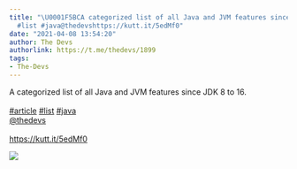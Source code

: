 ```yaml
---
title: "\U0001F5BCA categorized list of all Java and JVM features since JDK 8 to 16.#article
  #list #java@thedevshttps://kutt.it/5edMf0"
date: "2021-04-08 13:54:20"
author: The Devs
authorlink: https://t.me/thedevs/1899
tags:
- The-Devs
---
```

<p>A categorized list of all Java and JVM features since JDK 8 to 16.<br><br><a href="https://t.me/thedevs/1899?q=%23article">#article</a> <a href="https://t.me/thedevs/1899?q=%23list">#list</a> <a href="https://t.me/thedevs/1899?q=%23java">#java</a><br><a href="https://t.me/thedevs" target="_blank">@thedevs</a><br><br><a href="https://kutt.it/5edMf0" target="_blank" rel="noopener">https://kutt.it/5edMf0</a></p><img src="https://cdn4.telesco.pe/file/GM9L8lnTkvp3O4wMI-Pneaj7Ug41ch58muaaxCSV7LWUc2U5MBCkERVjpUSoqRsc3ALhh5EFWsDVLg8pKgd2yM_sV9S8WVpQ0aRpGik39dXTLl9s2tPlw6zkU9zwQnHg0MitJ8Nb2Ho0W_9fJBVuy2-KDJrrpw1Zy6iwwNHwtlnGMjSrzxyMJdozNh1_6TyGfCT-n4T0ea54XSnVogpBL-0GrfJ16jgbKLmv_xmcUpqUOlhAXKcWFV42mgzJrnO_ThFqmQrVgWlW7YcQhAItmkq8UVEJGPPbM6hK34eCCgEJVD3zR5G-oXUilP-gMbPjQi_TRkCRSc1B15OqywOe3A.jpg" referrerpolicy="no-referrer">